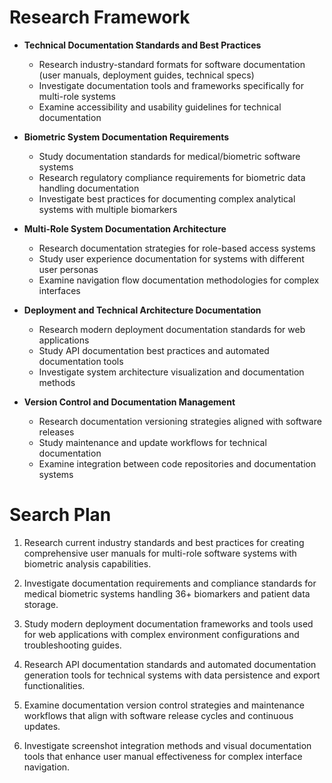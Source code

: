 # Research Framework

- **Technical Documentation Standards and Best Practices**
  - Research industry-standard formats for software documentation (user manuals, deployment guides, technical specs)
  - Investigate documentation tools and frameworks specifically for multi-role systems
  - Examine accessibility and usability guidelines for technical documentation

- **Biometric System Documentation Requirements**
  - Study documentation standards for medical/biometric software systems
  - Research regulatory compliance requirements for biometric data handling documentation
  - Investigate best practices for documenting complex analytical systems with multiple biomarkers

- **Multi-Role System Documentation Architecture**
  - Research documentation strategies for role-based access systems
  - Study user experience documentation for systems with different user personas
  - Examine navigation flow documentation methodologies for complex interfaces

- **Deployment and Technical Architecture Documentation**
  - Research modern deployment documentation standards for web applications
  - Study API documentation best practices and automated documentation tools
  - Investigate system architecture visualization and documentation methods

- **Version Control and Documentation Management**
  - Research documentation versioning strategies aligned with software releases
  - Study maintenance and update workflows for technical documentation
  - Examine integration between code repositories and documentation systems

# Search Plan

1. Research current industry standards and best practices for creating comprehensive user manuals for multi-role software systems with biometric analysis capabilities.

2. Investigate documentation requirements and compliance standards for medical biometric systems handling 36+ biomarkers and patient data storage.

3. Study modern deployment documentation frameworks and tools used for web applications with complex environment configurations and troubleshooting guides.

4. Research API documentation standards and automated documentation generation tools for technical systems with data persistence and export functionalities.

5. Examine documentation version control strategies and maintenance workflows that align with software release cycles and continuous updates.

6. Investigate screenshot integration methods and visual documentation tools that enhance user manual effectiveness for complex interface navigation.